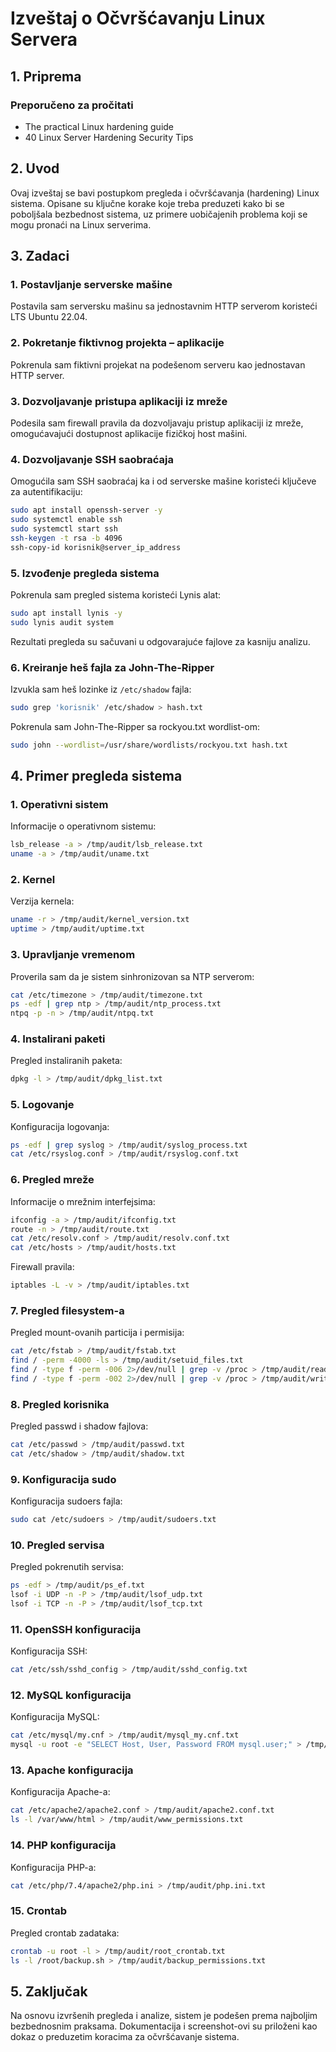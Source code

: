 # Izveštaj o Očvršćavanju Linux Servera

## 1. Priprema

### Preporučeno za pročitati
- The practical Linux hardening guide
- 40 Linux Server Hardening Security Tips

## 2. Uvod

Ovaj izveštaj se bavi postupkom pregleda i očvršćavanja (hardening) Linux sistema. Opisane su ključne korake koje treba preduzeti kako bi se poboljšala bezbednost sistema, uz primere uobičajenih problema koji se mogu pronaći na Linux serverima.

## 3. Zadaci

### 1. Postavljanje serverske mašine
Postavila sam serversku mašinu sa jednostavnim HTTP serverom koristeći LTS Ubuntu 22.04.

### 2. Pokretanje fiktivnog projekta – aplikacije
Pokrenula sam fiktivni projekat na podešenom serveru kao jednostavan HTTP server.

### 3. Dozvoljavanje pristupa aplikaciji iz mreže
Podesila sam firewall pravila da dozvoljavaju pristup aplikaciji iz mreže, omogućavajući dostupnost aplikacije fizičkoj host mašini.

### 4. Dozvoljavanje SSH saobraćaja
Omogućila sam SSH saobraćaj ka i od serverske mašine koristeći ključeve za autentifikaciju:

```bash
sudo apt install openssh-server -y
sudo systemctl enable ssh
sudo systemctl start ssh
ssh-keygen -t rsa -b 4096
ssh-copy-id korisnik@server_ip_address
```

### 5. Izvođenje pregleda sistema
Pokrenula sam pregled sistema koristeći Lynis alat:

```bash
sudo apt install lynis -y
sudo lynis audit system
```

Rezultati pregleda su sačuvani u odgovarajuće fajlove za kasniju analizu.

### 6. Kreiranje heš fajla za John-The-Ripper
Izvukla sam heš lozinke iz `/etc/shadow` fajla:

```bash
sudo grep 'korisnik' /etc/shadow > hash.txt
```

Pokrenula sam John-The-Ripper sa rockyou.txt wordlist-om:

```bash
sudo john --wordlist=/usr/share/wordlists/rockyou.txt hash.txt
```

## 4. Primer pregleda sistema

### 1. Operativni sistem
Informacije o operativnom sistemu:

```bash
lsb_release -a > /tmp/audit/lsb_release.txt
uname -a > /tmp/audit/uname.txt
```

### 2. Kernel
Verzija kernela:

```bash
uname -r > /tmp/audit/kernel_version.txt
uptime > /tmp/audit/uptime.txt
```

### 3. Upravljanje vremenom
Proverila sam da je sistem sinhronizovan sa NTP serverom:

```bash
cat /etc/timezone > /tmp/audit/timezone.txt
ps -edf | grep ntp > /tmp/audit/ntp_process.txt
ntpq -p -n > /tmp/audit/ntpq.txt
```

### 4. Instalirani paketi
Pregled instaliranih paketa:

```bash
dpkg -l > /tmp/audit/dpkg_list.txt
```

### 5. Logovanje
Konfiguracija logovanja:

```bash
ps -edf | grep syslog > /tmp/audit/syslog_process.txt
cat /etc/rsyslog.conf > /tmp/audit/rsyslog.conf.txt
```

### 6. Pregled mreže
Informacije o mrežnim interfejsima:

```bash
ifconfig -a > /tmp/audit/ifconfig.txt
route -n > /tmp/audit/route.txt
cat /etc/resolv.conf > /tmp/audit/resolv.conf.txt
cat /etc/hosts > /tmp/audit/hosts.txt
```

Firewall pravila:

```bash
iptables -L -v > /tmp/audit/iptables.txt
```

### 7. Pregled filesystem-a
Pregled mount-ovanih particija i permisija:

```bash
cat /etc/fstab > /tmp/audit/fstab.txt
find / -perm -4000 -ls > /tmp/audit/setuid_files.txt
find / -type f -perm -006 2>/dev/null | grep -v /proc > /tmp/audit/readable_files.txt
find / -type f -perm -002 2>/dev/null | grep -v /proc > /tmp/audit/writeable_files.txt
```

### 8. Pregled korisnika
Pregled passwd i shadow fajlova:

```bash
cat /etc/passwd > /tmp/audit/passwd.txt
cat /etc/shadow > /tmp/audit/shadow.txt
```

### 9. Konfiguracija sudo
Konfiguracija sudoers fajla:

```bash
sudo cat /etc/sudoers > /tmp/audit/sudoers.txt
```

### 10. Pregled servisa
Pregled pokrenutih servisa:

```bash
ps -edf > /tmp/audit/ps_ef.txt
lsof -i UDP -n -P > /tmp/audit/lsof_udp.txt
lsof -i TCP -n -P > /tmp/audit/lsof_tcp.txt
```

### 11. OpenSSH konfiguracija
Konfiguracija SSH:

```bash
cat /etc/ssh/sshd_config > /tmp/audit/sshd_config.txt
```

### 12. MySQL konfiguracija
Konfiguracija MySQL:

```bash
cat /etc/mysql/my.cnf > /tmp/audit/mysql_my.cnf.txt
mysql -u root -e "SELECT Host, User, Password FROM mysql.user;" > /tmp/audit/mysql_users.txt
```

### 13. Apache konfiguracija
Konfiguracija Apache-a:

```bash
cat /etc/apache2/apache2.conf > /tmp/audit/apache2.conf.txt
ls -l /var/www/html > /tmp/audit/www_permissions.txt
```

### 14. PHP konfiguracija
Konfiguracija PHP-a:

```bash
cat /etc/php/7.4/apache2/php.ini > /tmp/audit/php.ini.txt
```

### 15. Crontab
Pregled crontab zadataka:

```bash
crontab -u root -l > /tmp/audit/root_crontab.txt
ls -l /root/backup.sh > /tmp/audit/backup_permissions.txt
```

## 5. Zaključak

Na osnovu izvršenih pregleda i analize, sistem je podešen prema najboljim bezbednosnim praksama. Dokumentacija i screenshot-ovi su priloženi kao dokaz o preduzetim koracima za očvršćavanje sistema.
